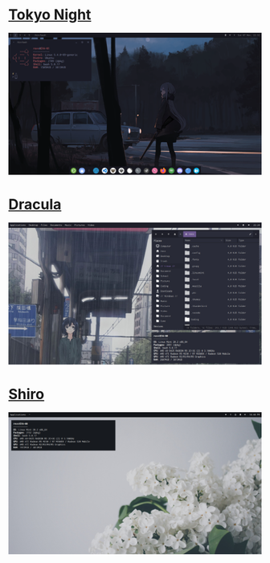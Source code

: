 # [Tokyo Night](https://github.com/revaldy-30/dotfiles/tree/master/Tokyo-Night)

<p align="center">
        <img src="/screenshot/SST1.png" />
</p>

# [Dracula](https://github.com/revaldy-30/dotfiles/tree/master/Dracula)

<p align="center">
        <img src="/screenshot/SS1.png" />
</p>


# [Shiro](https://github.com/revaldy-30/dotfiles/tree/master/Shiro)

<p align="center">
        <img src="/screenshot/SSY1.png" />
</p>
